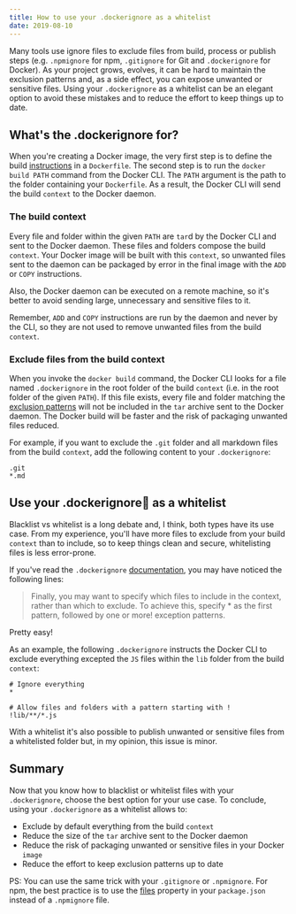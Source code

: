 ```yaml
---
title: How to use your .dockerignore as a whitelist
date: 2019-08-10
---
```


Many tools use ignore files to exclude files from build, process or publish steps (e.g. `.npmignore` for npm, `.gitignore` for Git and `.dockerignore` for Docker). As your project grows, evolves, it can be hard to maintain the exclusion patterns and, as a side effect, you can expose unwanted or sensitive files. Using your `.dockerignore` as a whitelist can be an elegant option to avoid these mistakes and to reduce the effort to keep things up to date.

## What's the .dockerignore for?

When you're creating a Docker image, the very first step is to define the build [instructions][1] in a `Dockerfile`. The second step is to run the `docker build PATH` command from the Docker CLI. The `PATH` argument is the path to the folder containing your `Dockerfile`. As a result, the Docker CLI will send the build `context` to the Docker daemon.

### The build context

Every file and folder within the given `PATH` are `tar`d by the Docker CLI and sent to the Docker daemon. These files and folders compose the build `context`. Your Docker image will be built with this `context`, so unwanted files sent to the daemon can be packaged by error in the final image with the `ADD` or `COPY` instructions.

Also, the Docker daemon can be executed on a remote machine, so it's better to avoid sending large, unnecessary and sensitive files to it.

Remember, `ADD` and `COPY` instructions are run by the daemon and never by the CLI, so they are not used to remove unwanted files from the build `context`.

### Exclude files from the build context

When you invoke the `docker build` command, the Docker CLI looks for a file named `.dockerignore` in the root folder of the build `context` (i.e. in the root folder of the given `PATH`). If this file exists, every file and folder matching the [exclusion patterns][3] will not be included in the `tar` archive sent to the Docker daemon. The Docker build will be faster and the risk of packaging unwanted files reduced.

For example, if you want to exclude the `.git` folder and all markdown files from the build `context`, add the following content to your `.dockerignore`:

```shell
.git
*.md
```

## Use your .dockerignore as a whitelist

Blacklist vs whitelist is a long debate and, I think, both types have its use case. From my experience, you'll have more files to exclude from your build `context` than to include, so to keep things clean and secure, whitelisting files is less error-prone.

If you've read the `.dockerignore` [documentation][3], you may have noticed the following lines:

> Finally, you may want to specify which files to include in the context, rather than which to exclude. To achieve this, specify \* as the first pattern, followed by one or more! exception patterns.

Pretty easy!

As an example, the following `.dockerignore` instructs the Docker CLI to exclude everything excepted the `JS` files within the `lib` folder from the build `context`:

```shell
# Ignore everything
*

# Allow files and folders with a pattern starting with !
!lib/**/*.js
```

With a whitelist it's also possible to publish unwanted or sensitive files from a whitelisted folder but, in my opinion, this issue is minor.

## Summary

Now that you know how to blacklist or whitelist files with your `.dockerignore`, choose the best option for your use case. To conclude, using your `.dockerignore` as a whitelist allows to:

- Exclude by default everything from the build `context`
- Reduce the size of the `tar` archive sent to the Docker daemon
- Reduce the risk of packaging unwanted or sensitive files in your Docker `image`
- Reduce the effort to keep exclusion patterns up to date

PS: You can use the same trick with your `.gitignore` or `.npmignore`. For npm, the best practice is to use the [files][4] property in your `package.json` instead of a `.npmignore` file.

[1]: https://docs.docker.com/engine/reference/builder/
[2]: https://golang.org/pkg/path/filepath/#Match
[3]: https://docs.docker.com/engine/reference/builder/#dockerignore-file
[4]: https://docs.npmjs.com/files/package.json#files
